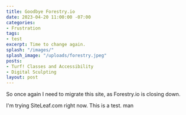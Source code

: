 ```yaml
---
title: Goodbye Forestry.io
date: 2023-04-20 11:00:00 -07:00
categories:
- Frustration
tags:
- test
excerpt: Time to change again.
splash: "/images/"
splash_image: "/uploads/forestry.jpeg"
posts:
- Turf! Classes and Accessibility
- Digital Sculpting
layout: post
---
```


So once again I need to migrate this site, as Forestry.io is closing down.

I'm trying SiteLeaf.com right now. This is a test. man